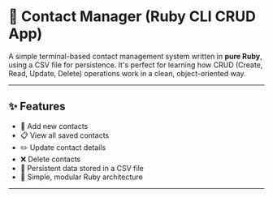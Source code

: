 # 📇 Contact Manager (Ruby CLI CRUD App)

A simple terminal-based contact management system written in **pure Ruby**, using a CSV file for persistence. It's perfect for learning how CRUD (Create, Read, Update, Delete) operations work in a clean, object-oriented way.

---

## ✨ Features

- 📝 Add new contacts
- 📋 View all saved contacts
- ✏️ Update contact details
- ❌ Delete contacts
- 💾 Persistent data stored in a CSV file
- 🧠 Simple, modular Ruby architecture

---
